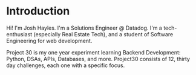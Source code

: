 # Introduction
Hi! I'm Josh Hayles. I'm a Solutions Engineer @ Datadog. I'm a tech-enthusiast (especially Real Estate Tech), and a student of Software Engineering for web development.

Project 30 is my one year experiment learning Backend Development: Python, DSAs, APIs, Databases, and more. Project30 consists of 12, thirty day challenges, each one with a specific focus.